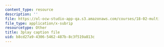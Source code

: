 ```yaml
---
content_type: resource
description: ''
file: https://ol-ocw-studio-app-qa.s3.amazonaws.com/courses/18-02-multivariable-calculus-fall-2007/b8cd27a943065462487b8c3f519a813c_24v9onS9Kcg.srt
file_type: application/x-subrip
resourcetype: Other
title: 3play caption file
uid: b8cd27a9-4306-5462-487b-8c3f519a813c
---
```

